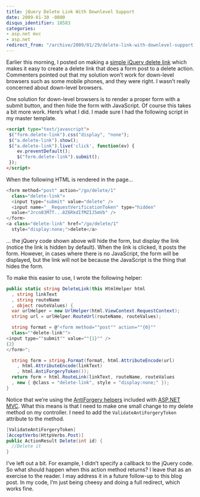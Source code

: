 ```yaml
---
title: jQuery Delete Link With Downlevel Support
date: 2009-01-30 -0800
disqus_identifier: 18583
categories:
- asp.net mvc
- asp.net
redirect_from: "/archive/2009/01/29/delete-link-with-downlevel-support.aspx/"
---
```


Earlier this morning, I posted on making a [simple jQuery delete
link](https://haacked.com/archive/2009/01/30/simple-jquery-delete-link-for-asp.net-mvc.aspx#feedback "Simple jQuery Delete Link")
which makes it easy to create a delete link that does a form post to a
delete action. Commenters pointed out that my solution won’t work for
down-level browsers such as some mobile phones, and they were right. I
wasn’t really concerned about down-level browsers.

One solution for down-level browsers is to render a proper form with a
submit button, and then hide the form with JavaScript. Of course this
takes a bit more work. Here’s what I did. I made sure I had the
following script in my master template.

```html
<script type="text/javascript">
 $("form.delete-link").css("display", "none");
 $("a.delete-link").show();
 $("a.delete-link").live('click', function(ev) {
    ev.preventDefault(); 
    $("form.delete-link").submit(); 
 });
</script>
```

When the following HTML is rendered in the page…

```csharp
<form method="post" action="/go/delete/1" 
  class="delete-link">
  <input type="submit" value="delete" />
  <input name="__RequestVerificationToken" type="hidden" 
  value="Jrcn83M7T...8Z6RkdIfMZIJ5mVb" />
</form>
<a class="delete-link" href="/go/delete/1" 
  style="display:none;">delete</a>
```

… the jQuery code shown above will hide the form, but display the link
(notice the link is hidden by default). When the link is clicked, it
posts the form. However, in cases where there is no JavaScript, the form
will be displayed, but the link will not be because the JavaScript is
the thing that hides the form.

To make this easier to use, I wrote the following helper:

```csharp
public static string DeleteLink(this HtmlHelper html
  , string linkText
  , string routeName
  , object routeValues) {
  var urlHelper = new UrlHelper(html.ViewContext.RequestContext);
  string url = urlHelper.RouteUrl(routeName, routeValues);

  string format = @"<form method=""post"" action=""{0}"" 
  class=""delete-link"">
<input type=""submit"" value=""{1}"" />
{2}
</form>";

  string form = string.Format(format, html.AttributeEncode(url)
    , html.AttributeEncode(linkText)
    , html.AntiForgeryToken());
  return form + html.RouteLink(linkText, routeName, routeValues
  , new { @class = "delete-link", style = "display:none;" });
}
```

Notice that we’re using the [AntiForgery
helpers](http://blog.codeville.net/2008/09/01/prevent-cross-site-request-forgery-csrf-using-aspnet-mvcs-antiforgerytoken-helper/ "AntiForgery Helpers")
included with [ASP.NET MVC](http://asp.net/mvc "ASP.NET MVC Website").
What this means is that I need to make one small change to my delete
method on my controller. I need to add the `ValidateAntiForgeryToken`
attribute to the method.

```csharp
[ValidateAntiForgeryToken]
[AcceptVerbs(HttpVerbs.Post)]
public ActionResult Delete(int id) {
  //Delete it
}
```

I’ve left out a bit. For example, I didn’t specify a callback to the
jQuery code. So what should happen when this action method returns? I
leave that as an exercise to the reader. I may address it in a future
follow-up to this blog post. In my code, I’m just being cheesy and doing
a full redirect, which works fine.

